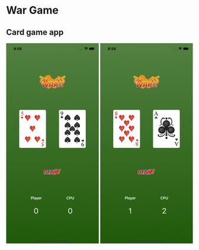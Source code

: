 <h1>War Game</h1>
<h2>Card game app</h2>
<img src="./screenshots/screenshot1.png" width="250px">
<img src="./screenshots/screenshot2.png" width="250px">
